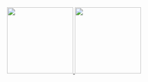 <div align="center">
  <a href="https://github.com/ArthurKaJL">
  <img height="150em" src="https://github-readme-stats.vercel.app/api?username=ArthurKaJL&show_icons=true&theme=merko&include_all_commits=true&count_private=true"/>
  <img height="150em" src="https://github-readme-stats.vercel.app/api/top-langs/?username=ArthurKaJL&layout=compact&langs_count=7&theme=merko&card_width=auto"/>
</div>
